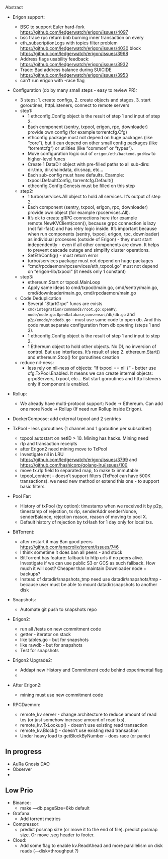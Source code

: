 Abstract

- Erigon support:
    - BSC to support Euler hard-fork https://github.com/ledgerwatch/erigon/issues/4097
    - bsc trace rpc return bnb burning inner transaction on every
    - eth_subscriptionLogs with topics filter problem https://github.com/ledgerwatch/erigon/issues/4030
      block https://github.com/ledgerwatch/erigon/issues/3968
    - Address flags usability feedback: https://github.com/ledgerwatch/erigon/issues/3932
    - Trace: Bad address balance during SUICIDE https://github.com/ledgerwatch/erigon/issues/3953
    - can’t run erigon with -race flag

- Configuration (do by many small steps - easy to review PR):
    - 3 steps: 1. create configs, 2. create objects and stages, 3. start goroutines, httpListeners, connect to remote
      servers
    - step1:
        - 1 ethconfig.Config object is the result of step 1 and input of step 2.
        - Each component (sentry, txpool, erigon, rpc, downloader) provide own config (for example torrentcfg.Cfg)
        - ethconfig package must not depend on huge packages (like “core”), but it can depend on other small config
          packages (like “torrentcfg“) or utilities (like “common” or “types”).
        - Move configuration logic out of `erigon/eth/backend.go:New` to higher-level funcs
        - Create 1 DataDir object with pre-filled paths to all sub-dirs: dir.tmp, dir.chaindata, dir.snap, etc…
        - Each sub-config must have defaults. Example: txpool.DefaultConfig, torrentcfg.Default()
        - ethconfig.Config.Genesis must be filled on this step
    - step2:
        - 1 turbo/services.All object to hold all services. It’s output of step 2.
        - Each component (sentry, txpool, erigon, rpc, downloader) provide own object (for example rpcservices.All).
        - It’s ok to create gRPC connections here (for example remote.NewKVClient(conn)), because grpc connection is
          lazy (not fail-fast) and has retry logic inside. It’s important because when run components (sentry, txpool,
          erigon, rpc, downloader) as individual processes (outside of Erigon) - they must start independently - even if
          all other components are down. It helps to prevent cascade outage and simplify cluster operations.
        - SetEthConfig() - must return error
        - turbo/services package must not depend on huge packages
        - “cmd/rpcdaemon/rpcservices/eth_txpool.go” must not depend on “erigon-lib/txpool“ (it needs only 1 constant)
    - step3:
        - ethereum.Start or txpool.MainLoop
        - Apply same ideas to cmd/txpool/main.go, cmd/sentry/main.go, cmd/downloader/main.go, cmd/rpcdaemon/main.go
    - Code Deduplication
        - Several “StartGrpc” funcs are exists
        - `cmd/integration/commands/root.go:openKV`, `node/node.go:OpenDatabase`,`consensus/db/db.go`
          and `p2p/enode/nodedb.go` - must use same code to open db. And this code must separate configuration from db
          opening (steps 1 and 3).
        - 1 ethconfig.Config object is the result of step 1 and input to step 2.
        - 1 Ethereum object to hold other objects. No DI, no inversion of control. But use interfaces. It’s result of
          step 2. ethereum.Start() and ethereum.Stop() for goroutines creation
    - reduce nil-ness:
        - less rely on nil-ness of objects: “if txpool == nil {“ - better use cfg.TxPool.Enabled. It means we can create
          internal objects: grpcServers, txpool, etc… But start goroutines and http listeners only if component is
          enabled.
- Rollup:
    - We already have multi-protocol support: Node -> Ethereum. Can add one more Node -> Rollup (If need run Rollup
      inside Erigon).
- DockerCompose: add external txpool and 2 sentries
- TxPool - less goroutines (1 channel and 1 goroutine per subscriber)
    - txpool autostart on netID > 10. Mining has hacks. Mining need
    - rlp and transaction receipts
    - after Erigon2 need mining move to TxPool
    - Investigate nil in LRU https://github.com/ledgerwatch/erigon/issues/3799
      and https://github.com/hashicorp/golang-lru/issues/100
    - move tx.rlp field to separated map, to make tx immutable
    - txpool_content - doesn’t support filters (TxPool can have 500K transactions). we need new method or extend this
      one - to support basic filters.
- Pool Far:
    - History of txPool (by option): timestamp when we received it by p2p, timestamp of rejection, tx rlp, senderAddr
      senderNonce, senderBalance, rejection reason, reason of moving to pool X.
    - Default history of rejection by txHash for 1 day only for local txs.
- BitTorrent:
    - after restart it may Ban good peers https://github.com/anacrolix/torrent/issues/746
    - I think sometime it does ban all peers - and stuck
    - BitTorrent has feature: fallback to http urls if no peers alive. Investigate if we can use public S3 or GCS as
      such fallback. How much it will cost? Cheaper than maintain Downloader node + backups?
    - Instead of datadir/snapshots_tmp need use datadir/snapshots/tmp - because user must be able to mount
      datadir/snapshots to another disk
- Snapshots:
    - Automate git push to snapshots repo
- Erigon2:
    - run all /tests on new commitment code
    - getter - iterator on stack
    - like tables.go - but for snapshots
    - like rawdb - but for snapshots
    - Test for snapshots
- Erigon2 Upgrade2:
    - Addapt new History and Commitment code behind experimental flag
    -
- After Erigon2:
    - mining must use new commitment code
- RPCDaemon:
    - remote_kv server - change architecture to reduce amount of read txs (or just somehow increase amount of read txs).
    - remote_kv.TxLookup() - doesn’t use existing read transaction
    - remote_kv.Block() - doesn’t use existing read transaction
    - Under heavy load to getBlockByNumber - does race (or panic)

## In progress

- AuRa Gnosis DAO
- Observer
-

## Low Prio

- Binance:
    - make —db.pageSize=8kb default
- Grafana:
    - Add torrent metrics
- Compressor:
    - predict posmap size (or move it to the end of file). predict posmap size. Or move .seg header to footer.
- Cloud:
    - Add some flag to enable kv.ReadAhead and more parallelism on disk reads (—disk=throughput ?)
